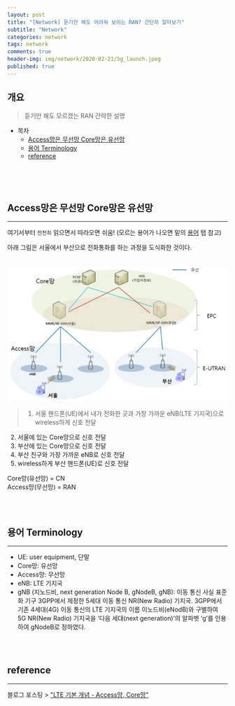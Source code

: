 ```yaml
---  
layout: post  
title: "[Network] 듣기만 해도 어려워 보이는 RAN? 간단히 알아보기"  
subtitle: "Network"  
categories: network  
tags: network
comments: true  
header-img: img/network/2020-02-21/5g_launch.jpeg
published: true
---  
```

  
## 개요  
> 듣기만 해도 모르겠는 RAN 간략한 설명
  
- 목차  
   - [Access망은 무선망 Core망은 유선망](#access망은-무선망-core망은-유선망)
   - [용어 Terminology](#용어-terminology)
   - [reference](#reference)

  
<br><br><br>

## Access망은 무선망 Core망은 유선망
---  

여기서부터 `천천히` 읽으면서 따라오면 쉬움! (모르는 용어가 나오면 밑의 [용어](#용어-terminology) 탭 참고)

아래 그림은 서울에서 부산으로 전화통화를 하는 과정을 도식화한 것이다.<br><br><br>
![ran](https://github.com/dokylee54/dokylee54.github.io/blob/master/assets/img/network/2020-02-21/ran.png?raw=true)
> 1. 서울 핸드폰(UE)에서 내가 전화한 곳과 가장 가까운 eNB(LTE 기지국)으로 wireless하게 신호 전달
2. 서울에 있는 Core망으로 신호 전달
3. 부산에 있는 Core망으로 신호 전달
4. 부산 친구와 가장 가까운 eNB로 신호 전달
5. wireless하게 부산 핸드폰(UE)로 신호 전달

Core망(유선망) = CN
<br>
Access망(무선망) = RAN 


<br><br>

## 용어 Terminology
---
*	UE: user equipment, 단말
*	Core망: 유선망
*	Access망: 무선망
* eNB: LTE 기지국
* gNB (지노드비, next generation Node B, gNodeB, gNB): 이동 통신 사실 표준화 기구 3GPP에서 제정한 5세대 이동 통신 NR(New Radio) 기지국. 3GPP에서 기존 4세대(4G) 이동 통신의 LTE 기지국의 이름 이노드비(eNodB)와 구별하여 5G NR(New Radio) 기지국을 ‘다음 세대(next generation)’의 알파벳 ‘g’를 인용하여 gNodeB로 정하였다.


<br><br>


## reference
---
블로그 포스팅 > ["LTE 기본 개념 - Access망, Core망"](https://m.blog.naver.com/PostView.nhn?blogId=thinktabl2&logNo=220254249723&proxyReferer=https%3A%2F%2Fwww.google.com%2F)


